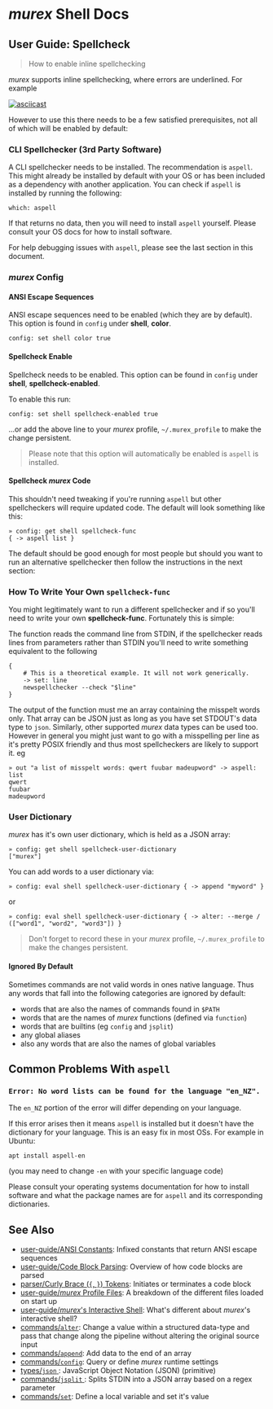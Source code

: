 # _murex_ Shell Docs

## User Guide: Spellcheck

> How to enable inline spellchecking

_murex_ supports inline spellchecking, where errors are underlined. For example

[![asciicast](https://asciinema.org/a/408024.svg)](https://asciinema.org/a/408024)

However to use this there needs to be a few satisfied prerequisites, not all of
which will be enabled by default:

### CLI Spellchecker (3rd Party Software)

A CLI spellchecker needs to be installed. The recommendation is `aspell`. This
might already be installed by default with your OS or has been included as a
dependency with another application. You can check if `aspell` is installed by
running the following:

    which: aspell
    
If that returns no data, then you will need to install `aspell` yourself.
Please consult your OS docs for how to install software.

For help debugging issues with `aspell`, please see the last section in this
document.

### _murex_ Config

#### ANSI Escape Sequences

ANSI escape sequences need to be enabled (which they are by default). This
option is found in `config` under **shell**, **color**.

    config: set shell color true
    
#### Spellcheck Enable

Spellcheck needs to be enabled. This option can be found in `config` under
**shell**, **spellcheck-enabled**.

To enable this run:

    config: set shell spellcheck-enabled true
    
...or add the above line to your _murex_ profile, `~/.murex_profile` to make
the change persistent.

> Please note that this option will automatically be enabled is `aspell` is
> installed.

#### Spellcheck _murex_ Code

This shouldn't need tweaking if you're running `aspell` but other spellcheckers
will require updated code. The default will look something like this:

    » config: get shell spellcheck-func
    { -> aspell list }
    
The default should be good enough for most people but should you want to run an
alternative spellchecker then follow the instructions in the next section:

### How To Write Your Own `spellcheck-func`

You might legitimately want to run a different spellchecker and if so you'll
need to write your own **spellcheck-func**. Fortunately this is simple:

The function reads the command line from STDIN, if the spellchecker reads lines
from parameters rather than STDIN you'll need to write something equivalent to
the following

    {
        # This is a theoretical example. It will not work generically.
        -> set: line
        newspellchecker --check "$line"
    }
    
The output of the function must me an array containing the misspelt words only.
That array can be JSON just as long as you have set STDOUT's data type to
`json`. Similarly, other supported _murex_ data types can be used too. However
in general you might just want to go with a misspelling per line as it's pretty
POSIX friendly and thus most spellcheckers are likely to support it. eg

    » out "a list of misspelt words: qwert fuubar madeupword" -> aspell: list
    qwert
    fuubar
    madeupword
    
### User Dictionary

_murex_ has it's own user dictionary, which is held as a JSON array:

    » config: get shell spellcheck-user-dictionary
    ["murex"]
    
You can add words to a user dictionary via:

    » config: eval shell spellcheck-user-dictionary { -> append "myword" }
    
or

    » config: eval shell spellcheck-user-dictionary { -> alter: --merge / (["word1", "word2", "word3"]) }
    
> Don't forget to record these in your _murex_ profile, `~/.murex_profile` to
> make the changes persistent.

#### Ignored By Default

Sometimes commands are not valid words in ones native language. Thus any words
that fall into the following categories are ignored by default:

* words that are also the names of commands found in `$PATH`
* words that are the names of _murex_ functions (defined via `function`)
* words that are builtins (eg `config` and `jsplit`)
* any global aliases
* also any words that are also the names of global variables

## Common Problems With `aspell`

### `Error: No word lists can be found for the language "en_NZ".`

The `en_NZ` portion of the error will differ depending on your language.

If this error arises then it means `aspell` is installed but it doesn't have
the dictionary for your language. This is an easy fix in most OSs. For example
in Ubuntu:

    apt install aspell-en
    
(you may need to change `-en` with your specific language code)

Please consult your operating systems documentation for how to install software
and what the package names are for `aspell` and its corresponding dictionaries.

## See Also

* [user-guide/ANSI Constants](../user-guide/ansi.md):
  Infixed constants that return ANSI escape sequences
* [user-guide/Code Block Parsing](../user-guide/code-block.md):
  Overview of how code blocks are parsed
* [parser/Curly Brace (`{`, `}`) Tokens](../parser/curly-brace.md):
  Initiates or terminates a code block
* [user-guide/_murex_ Profile Files](../user-guide/profile.md):
  A breakdown of the different files loaded on start up
* [user-guide/_murex_'s Interactive Shell](../user-guide/interactive-shell.md):
  What's different about _murex_'s interactive shell?
* [commands/`alter`](../commands/alter.md):
  Change a value within a structured data-type and pass that change along the pipeline without altering the original source input
* [commands/`append`](../commands/append.md):
  Add data to the end of an array
* [commands/`config`](../commands/config.md):
  Query or define _murex_ runtime settings
* [types/`json` ](../types/json.md):
  JavaScript Object Notation (JSON) (primitive)
* [commands/`jsplit` ](../commands/jsplit.md):
  Splits STDIN into a JSON array based on a regex parameter
* [commands/`set`](../commands/set.md):
  Define a local variable and set it's value